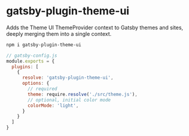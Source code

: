 
# gatsby-plugin-theme-ui

Adds the Theme UI ThemeProvider context to Gatsby themes and sites, deeply merging them into a single context.

```sh
npm i gatsby-plugin-theme-ui
```

```js
// gatsby-config.js
module.exports = {
  plugins: [
    {
      resolve: 'gatsby-plugin-theme-ui',
      options: {
        // required
        theme: require.resolve('./src/theme.js'),
        // optional, initial color mode
        colorMode: 'light',
      }
    }
  ]
}
```
